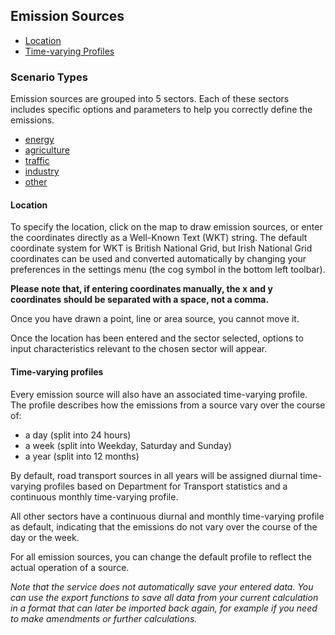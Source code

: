 ## Emission Sources

- [Location](#section1)
- [Time-varying Profiles](#section2)

### Scenario Types
Emission sources are grouped into 5 sectors. Each of these sectors includes specific options and parameters to help you correctly define the emissions.

- [energy](2-1-2-source-sector-group-ENERGY.md)
- [agriculture](2-1-2-source-sector-group-AGRICULTURE.md)
- [traffic](2-1-2-source-sector-group-ROAD_TRANSPORTATION.md)
- [industry](2-1-2-source-sector-group-INDUSTRY.md)
- [other](2-1-2-source-sector-group-OTHER.md)

#### Location

To specify the location, click on the map to draw emission sources, or enter the coordinates directly as a Well-Known Text (WKT) string. The default coordinate system for WKT is British National Grid, but Irish National Grid coordinates can be used and converted automatically by changing your preferences in the settings menu (the cog symbol in the bottom left toolbar). 

**Please note that, if entering coordinates manually, the x and y coordinates should be separated with a space, not a comma.**

Once you have drawn a point, line or area source, you cannot move it.

Once the location has been entered and the sector selected, options to input characteristics relevant to the chosen sector will appear.

#### Time-varying profiles

Every emission source will also have an associated time-varying profile. The profile describes how the emissions from a source vary over the course of:
- a day (split into 24 hours)
- a week (split into Weekday, Saturday and Sunday)
- a year (split into 12 months)

By default, road transport sources in all years will be assigned diurnal time-varying profiles based on Department for Transport statistics and a continuous monthly time-varying profile.

All other sectors have a continuous diurnal and monthly time-varying profile as default, indicating that the emissions do not vary over the course of the day or the week. 

For all emission sources, you can change the default profile to reflect the actual operation of a source.

*Note that the service does not automatically save your entered data. You can use the export functions to save all data from your current calculation in a format that can later be imported back again, for example if you need to make amendments or further calculations.*




